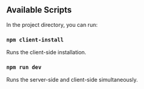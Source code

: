 
## Available Scripts

In the project directory, you can run:

### `npm client-install`

Runs the client-side installation. <br />

### `npm run dev`

Runs the server-side and client-side simultaneously.<br />
